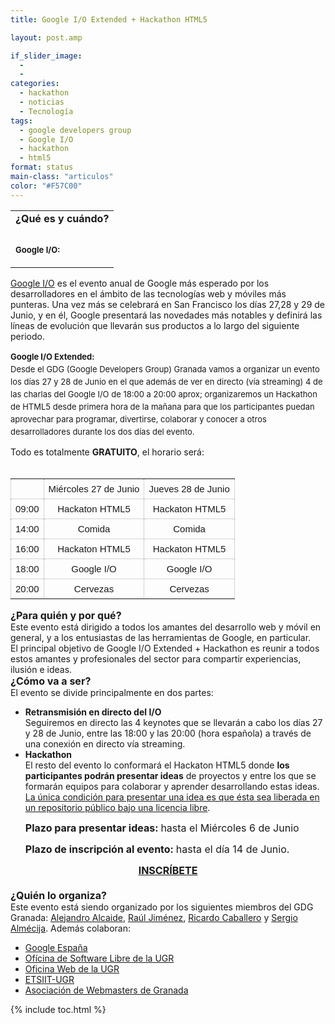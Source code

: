 ```yaml
---
title: Google I/O Extended + Hackathon HTML5

layout: post.amp

if_slider_image:
  -
  -
categories:
  - hackathon
  - noticias
  - Tecnología
tags:
  - google developers group
  - Google I/O
  - hackathon
  - html5
format: status
main-class: "articulos"
color: "#F57C00"
---
```

<div id="sites-canvas-main" class="sites-canvas-main">
<div id="sites-canvas-main-content">
<table xmlns="http://www.w3.org/1999/xhtml" cellspacing="0" class="sites-layout-name-one-column sites-layout-hbox">
<tr>
<td class="sites-layout-tile sites-tile-name-content-1">
<div dir="ltr">
<div>
<b>
<div style="font-size:medium;text-align:left;display:block;margin-right:auto;margin-left:auto">
</div></b><b>
<div style="margin-right:auto;margin-left:auto">
</div></b><b>¿Qué es y cuándo?</b>
</div>
<p>
</p></div>
<div style="text-align:left;display:block;margin-right:auto;margin-left:auto">
<b><font size="2"><br /></font></b>
</div>
<div style="text-align:left;display:block;margin-right:auto;margin-left:auto">
<b><font size="2">Google I/O:</font></b>
</div>
<p>
</p></td></tr></table></div>
<div>
<a href="https://developers.google.com/events/io/">Google I/O</a> es el evento anual de Google más esperado por los desarrolladores en el ámbito de las tecnologías web y móviles más punteras. Una vez más se celebrará en San Francisco los días 27,28 y 29 de Junio, y en él, Google presentará las novedades más notables y definirá las líneas de evolución que llevarán sus productos a lo largo del siguiente periodo.
                    </div>
<div>
</div>
<div>
<b style="line-height:20px;font-size:medium">
<div style="margin-right:auto;margin-left:auto;text-align:center">
<a href="http://www.wired.com/images_blogs/gadgetlab/2011/05/google_io_f.jpg" imageanchor="1"><amp-img alt="Google I/O" border="0" height="212" src="http://www.wired.com/images_blogs/gadgetlab/2011/05/google_io_f.jpg" style="border-style:initial;border-color:initial" width="320" /></a>
</div>
</b><p>
</p></div>
<div>
</div>
<div>
<span style="line-height:20px">
<div style="font-weight:bold;margin-right:auto;margin-left:auto">
<b><font size="2">Google I/O Extended:</font></b>
</div>
<div style="margin-right:auto;margin-left:auto">
<font size="2">Desde el GDG (Google Developers Group) Granada vamos a organizar un evento los días 27 y 28 de Junio en el que además de ver en directo (vía streaming) 4 de las charlas del Google I/O de 18:00 a 20:00 aprox;&nbsp;organizaremos un Hackathon de HTML5 desde primera hora de la mañana para que los participantes puedan aprovechar para programar, divertirse,</font><span style="font-size:small">&nbsp;colaborar y conocer a otros desarrolladores durante los dos días del evento.</span>
</div>
</span><p>
</p></div>
<div>
</div>
<div>
                              Todo es totalmente <b>GRATUITO</b>, el horario será:<br /><!--ad-->
</div>
<div>
</div>
<div>
<b style="font-family:Times New Roman;line-height:normal;text-align:-webkit-auto;font-size:medium"><br />
<table style="text-align:center;border-top-style:none;border-right-style:none;border-bottom-style:none;border-left-style:none;border-width:initial;border-color:initial;border-collapse:collapse">
<tr style="height:0px">
<td style="border-top-width:1px;border-right-width:1px;border-bottom-width:1px;border-left-width:1px;border-top-style:dotted;border-right-style:dotted;border-bottom-style:dotted;border-left-style:dotted;border-top-color:rgb(170,170,170);border-right-color:rgb(170,170,170);border-bottom-color:rgb(170,170,170);border-left-color:rgb(170,170,170);padding-top:7px;padding-right:7px;padding-bottom:7px;padding-left:7px">
</td>
<td style="border-top-width:1px;border-right-width:1px;border-bottom-width:1px;border-left-width:1px;border-top-style:dotted;border-right-style:dotted;border-bottom-style:dotted;border-left-style:dotted;border-top-color:rgb(170,170,170);border-right-color:rgb(170,170,170);border-bottom-color:rgb(170,170,170);border-left-color:rgb(170,170,170);padding-top:7px;padding-right:7px;padding-bottom:7px;padding-left:7px">
<p dir="ltr" style="text-align:center;margin-top:0pt;margin-bottom:0pt">
<span style="font-size:15px;font-family:Arial;background-color:transparent;vertical-align:baseline;white-space:pre-wrap">Miércoles 27 de Junio</span>
</p>
</td>
<td style="border-top-width:1px;border-right-width:1px;border-bottom-width:1px;border-left-width:1px;border-top-style:dotted;border-right-style:dotted;border-bottom-style:dotted;border-left-style:dotted;border-top-color:rgb(170,170,170);border-right-color:rgb(170,170,170);border-bottom-color:rgb(170,170,170);border-left-color:rgb(170,170,170);padding-top:7px;padding-right:7px;padding-bottom:7px;padding-left:7px">
<p dir="ltr" style="text-align:center;margin-top:0pt;margin-bottom:0pt">
<span style="font-size:15px;font-family:Arial;background-color:transparent;vertical-align:baseline;white-space:pre-wrap">Jueves 28 de Junio</span>
</p>
</td>
</tr>
<tr style="height:0px">
<td style="border-top-width:1px;border-right-width:1px;border-bottom-width:1px;border-left-width:1px;border-top-style:dotted;border-right-style:dotted;border-bottom-style:dotted;border-left-style:dotted;border-top-color:rgb(170,170,170);border-right-color:rgb(170,170,170);border-bottom-color:rgb(170,170,170);border-left-color:rgb(170,170,170);padding-top:7px;padding-right:7px;padding-bottom:7px;padding-left:7px">
<p dir="ltr" style="text-align:center;margin-top:0pt;margin-bottom:0pt">
<span style="font-size:15px;font-family:Arial;background-color:transparent;vertical-align:baseline;white-space:pre-wrap">09:00</span>
</p>
</td>
<td style="border-top-width:1px;border-right-width:1px;border-bottom-width:1px;border-left-width:1px;border-top-style:dotted;border-right-style:dotted;border-bottom-style:dotted;border-left-style:dotted;border-top-color:rgb(170,170,170);border-right-color:rgb(170,170,170);border-bottom-color:rgb(170,170,170);border-left-color:rgb(170,170,170);padding-top:7px;padding-right:7px;padding-bottom:7px;padding-left:7px">
<p dir="ltr" style="text-align:center;margin-top:0pt;margin-bottom:0pt">
<span style="font-size:15px;font-family:Arial;background-color:transparent;vertical-align:baseline;white-space:pre-wrap">Hackaton HTML5</span>
</p>
</td>
<td style="border-top-width:1px;border-right-width:1px;border-bottom-width:1px;border-left-width:1px;border-top-style:dotted;border-right-style:dotted;border-bottom-style:dotted;border-left-style:dotted;border-top-color:rgb(170,170,170);border-right-color:rgb(170,170,170);border-bottom-color:rgb(170,170,170);border-left-color:rgb(170,170,170);padding-top:7px;padding-right:7px;padding-bottom:7px;padding-left:7px">
<p dir="ltr" style="text-align:center;margin-top:0pt;margin-bottom:0pt">
<span style="font-size:15px;font-family:Arial;background-color:transparent;vertical-align:baseline;white-space:pre-wrap">Hackaton HTML5</span>
</p>
</td>
</tr>
<tr style="height:0px">
<td style="border-top-width:1px;border-right-width:1px;border-bottom-width:1px;border-left-width:1px;border-top-style:dotted;border-right-style:dotted;border-bottom-style:dotted;border-left-style:dotted;border-top-color:rgb(170,170,170);border-right-color:rgb(170,170,170);border-bottom-color:rgb(170,170,170);border-left-color:rgb(170,170,170);padding-top:7px;padding-right:7px;padding-bottom:7px;padding-left:7px">
<p dir="ltr" style="text-align:center;margin-top:0pt;margin-bottom:0pt">
<span style="font-size:15px;font-family:Arial;background-color:transparent;vertical-align:baseline;white-space:pre-wrap">14:00</span>
</p>
</td>
<td style="border-top-width:1px;border-right-width:1px;border-bottom-width:1px;border-left-width:1px;border-top-style:dotted;border-right-style:dotted;border-bottom-style:dotted;border-left-style:dotted;border-top-color:rgb(170,170,170);border-right-color:rgb(170,170,170);border-bottom-color:rgb(170,170,170);border-left-color:rgb(170,170,170);padding-top:7px;padding-right:7px;padding-bottom:7px;padding-left:7px">
<p dir="ltr" style="text-align:center;margin-top:0pt;margin-bottom:0pt">
<span style="font-size:15px;font-family:Arial;background-color:transparent;vertical-align:baseline;white-space:pre-wrap">Comida</span>
</p>
</td>
<td style="border-top-width:1px;border-right-width:1px;border-bottom-width:1px;border-left-width:1px;border-top-style:dotted;border-right-style:dotted;border-bottom-style:dotted;border-left-style:dotted;border-top-color:rgb(170,170,170);border-right-color:rgb(170,170,170);border-bottom-color:rgb(170,170,170);border-left-color:rgb(170,170,170);padding-top:7px;padding-right:7px;padding-bottom:7px;padding-left:7px">
<p dir="ltr" style="text-align:center;margin-top:0pt;margin-bottom:0pt">
<span style="font-size:15px;font-family:Arial;background-color:transparent;vertical-align:baseline;white-space:pre-wrap">Comida</span>
</p>
</td>
</tr>
<tr style="height:0px">
<td style="border-top-width:1px;border-right-width:1px;border-bottom-width:1px;border-left-width:1px;border-top-style:dotted;border-right-style:dotted;border-bottom-style:dotted;border-left-style:dotted;border-top-color:rgb(170,170,170);border-right-color:rgb(170,170,170);border-bottom-color:rgb(170,170,170);border-left-color:rgb(170,170,170);padding-top:7px;padding-right:7px;padding-bottom:7px;padding-left:7px">
<p dir="ltr" style="text-align:center;margin-top:0pt;margin-bottom:0pt">
<span style="font-size:15px;font-family:Arial;background-color:transparent;vertical-align:baseline;white-space:pre-wrap">16:00</span>
</p>
</td>
<td style="border-top-width:1px;border-right-width:1px;border-bottom-width:1px;border-left-width:1px;border-top-style:dotted;border-right-style:dotted;border-bottom-style:dotted;border-left-style:dotted;border-top-color:rgb(170,170,170);border-right-color:rgb(170,170,170);border-bottom-color:rgb(170,170,170);border-left-color:rgb(170,170,170);padding-top:7px;padding-right:7px;padding-bottom:7px;padding-left:7px">
<p dir="ltr" style="text-align:center;margin-top:0pt;margin-bottom:0pt">
<span style="font-size:15px;font-family:Arial;background-color:transparent;vertical-align:baseline;white-space:pre-wrap">Hackaton HTML5</span>
</p>
</td>
<td style="border-top-width:1px;border-right-width:1px;border-bottom-width:1px;border-left-width:1px;border-top-style:dotted;border-right-style:dotted;border-bottom-style:dotted;border-left-style:dotted;border-top-color:rgb(170,170,170);border-right-color:rgb(170,170,170);border-bottom-color:rgb(170,170,170);border-left-color:rgb(170,170,170);padding-top:7px;padding-right:7px;padding-bottom:7px;padding-left:7px">
<p dir="ltr" style="text-align:center;margin-top:0pt;margin-bottom:0pt">
<span style="font-size:15px;font-family:Arial;background-color:transparent;vertical-align:baseline;white-space:pre-wrap">Hackaton HTML5</span>
</p>
</td>
</tr>
<tr style="height:0px">
<td style="border-top-width:1px;border-right-width:1px;border-bottom-width:1px;border-left-width:1px;border-top-style:dotted;border-right-style:dotted;border-bottom-style:dotted;border-left-style:dotted;border-top-color:rgb(170,170,170);border-right-color:rgb(170,170,170);border-bottom-color:rgb(170,170,170);border-left-color:rgb(170,170,170);padding-top:7px;padding-right:7px;padding-bottom:7px;padding-left:7px">
<p dir="ltr" style="text-align:center;margin-top:0pt;margin-bottom:0pt">
<span style="font-size:15px;font-family:Arial;background-color:transparent;vertical-align:baseline;white-space:pre-wrap">18:00</span>
</p>
</td>
<td style="border-top-width:1px;border-right-width:1px;border-bottom-width:1px;border-left-width:1px;border-top-style:dotted;border-right-style:dotted;border-bottom-style:dotted;border-left-style:dotted;border-top-color:rgb(170,170,170);border-right-color:rgb(170,170,170);border-bottom-color:rgb(170,170,170);border-left-color:rgb(170,170,170);padding-top:7px;padding-right:7px;padding-bottom:7px;padding-left:7px">
<p dir="ltr" style="text-align:center;margin-top:0pt;margin-bottom:0pt">
<span style="font-size:15px;font-family:Arial;background-color:transparent;vertical-align:baseline;white-space:pre-wrap">Google I/O</span>
</p>
</td>
<td style="border-top-width:1px;border-right-width:1px;border-bottom-width:1px;border-left-width:1px;border-top-style:dotted;border-right-style:dotted;border-bottom-style:dotted;border-left-style:dotted;border-top-color:rgb(170,170,170);border-right-color:rgb(170,170,170);border-bottom-color:rgb(170,170,170);border-left-color:rgb(170,170,170);padding-top:7px;padding-right:7px;padding-bottom:7px;padding-left:7px">
<p dir="ltr" style="text-align:center;margin-top:0pt;margin-bottom:0pt">
<span style="font-size:15px;font-family:Arial;background-color:transparent;vertical-align:baseline;white-space:pre-wrap">Google I/O</span>
</p>
</td>
</tr>
<tr style="height:0px">
<td style="border-top-width:1px;border-right-width:1px;border-bottom-width:1px;border-left-width:1px;border-top-style:dotted;border-right-style:dotted;border-bottom-style:dotted;border-left-style:dotted;border-top-color:rgb(170,170,170);border-right-color:rgb(170,170,170);border-bottom-color:rgb(170,170,170);border-left-color:rgb(170,170,170);padding-top:7px;padding-right:7px;padding-bottom:7px;padding-left:7px">
<p dir="ltr" style="text-align:center;margin-top:0pt;margin-bottom:0pt">
<span style="font-size:15px;font-family:Arial;background-color:transparent;vertical-align:baseline;white-space:pre-wrap">20:00</span>
</p>
</td>
<td style="border-top-width:1px;border-right-width:1px;border-bottom-width:1px;border-left-width:1px;border-top-style:dotted;border-right-style:dotted;border-bottom-style:dotted;border-left-style:dotted;border-top-color:rgb(170,170,170);border-right-color:rgb(170,170,170);border-bottom-color:rgb(170,170,170);border-left-color:rgb(170,170,170);padding-top:7px;padding-right:7px;padding-bottom:7px;padding-left:7px">
<p dir="ltr" style="text-align:center;margin-top:0pt;margin-bottom:0pt">
<span style="font-size:15px;font-family:Arial;background-color:transparent;vertical-align:baseline;white-space:pre-wrap">Cervezas</span>
</p>
</td>
<td style="border-top-width:1px;border-right-width:1px;border-bottom-width:1px;border-left-width:1px;border-top-style:dotted;border-right-style:dotted;border-bottom-style:dotted;border-left-style:dotted;border-top-color:rgb(170,170,170);border-right-color:rgb(170,170,170);border-bottom-color:rgb(170,170,170);border-left-color:rgb(170,170,170);padding-top:7px;padding-right:7px;padding-bottom:7px;padding-left:7px">
<p dir="ltr" style="text-align:center;margin-top:0pt;margin-bottom:0pt">
<span style="font-size:15px;font-family:Arial;background-color:transparent;vertical-align:baseline;white-space:pre-wrap">Cervezas</span>
</p>
</td>
</tr>
</table>
</b><p>
</p></div>
<div>
</div>
<div>
<font size="3"><b>¿Para quién y por qué?</b></font>
</div>
<div>
</div>
<div>
                                  Este evento está dirigido a todos los amantes del desarrollo web y móvil en general, y a los entusiastas de las herramientas de Google, en particular.
                                </div>
<div>
</div>
<div>
                                  El principal objetivo de Google I/O Extended + Hackathon es reunir a todos estos amantes y profesionales del sector para compartir experiencias, ilusión e ideas.
                                </div>
<div>
</div>
<div>
<font size="3"><b>¿Cómo va a ser?</b></font>
</div>
<div>
</div>
<div>
                                  El evento se divide principalmente en dos partes:
                                </div>
<div>
<ul>
<li>
<b>Retransmisión en directo del I/O</b> <div>
                                        Seguiremos en directo las 4 keynotes que se llevarán a cabo los días 27 y 28 de Junio, entre las 18:00 y las 20:00 (hora española) a través de una conexión en directo vía streaming.
                                      </div>
<div>
</div>
</li>
<li>
<b>Hackathon</b> <div>
                                        El resto del evento lo conformará el Hackaton HTML5 donde <b>los participantes podrán presentar ideas</b> de proyectos y entre los que se formarán equipos para colaborar y aprender desarrollando estas ideas. <u>La única condición para presentar una idea es que ésta sea liberada en un repositorio público bajo una licencia libre</u>. 
<p>
<font size="3" style="background-color:rgb(255,255,255)"><span style="font-weight:bold">Plazo para presentar ideas:</span><b>&nbsp;</b>hasta el Miércoles 6 de Junio</font></p></div>
<div>
<font size="3" style="background-color:rgb(255,255,255)"><b>Plazo de inscripción&nbsp;al evento:&nbsp;</b>hasta el día 14 de Junio.</font>
</div></li> </ul> </div>
<div>
<div style="text-align:center">
<font color="#0000ff" size="3"><b><a href="https://docs.google.com/spreadsheet/viewform?formkey=dDZmRm1OU2h3ZWswQjJUZzR6LW90c0E6MQ">INSCRÍBETE</a></b></font>
</div>
<div>
<font size="3"><b><br /></b></font>
</div>
<div>
<font size="3"><b>¿Quién lo organiza?</b></font>
</div>
<div>
</div>
<div>
                                              Este evento está siendo organizado por los siguientes miembros del GDG Granada:&nbsp;<a href="http://es.linkedin.com/in/algui91">Alejandro Alcaide</a>,&nbsp;<a href="http://es.linkedin.com/in/jimenezortegaraul">Raúl Jiménez</a>,&nbsp;<a href="http://es.linkedin.com/in/rcabamo">Ricardo Caballero</a>&nbsp;y&nbsp;<a href="http://es.linkedin.com/in/almecija/en">Sergio Almécija</a>.&nbsp;Además colaboran:
                                            </div>
<div>
<ul>
<li>
<a href="https://plus.google.com/115920203808848871228/posts">Google España</a>
</li>
<li>
<a href="http://osl.ugr.es">Ofícina de Software Libre de la UGR</a>
</li>
<li>
<a href="http://ofiweb.ugr.es">Oficina Web de la UGR</a>
</li>
<li>
<a href="http://etsiit.ugr.es">ETSIIT-UGR</a>
</li>
<li>
<a href="http://www.webmastergranada.es/">Asociación de Webmasters de Granada</a>
</li>
</ul>
</div>
</div>
<div>
</div></div>
<div id="sites-canvas-bottom-panel">
<a xmlns="http://www.w3.org/1999/xhtml" name="page-comments"></a>
<div xmlns="http://www.w3.org/1999/xhtml" id="COMP_page-comments" style="display:none;" class="sites-canvas-bottom-no-items">
<div id="sites-comment-wrapper" class="sites-canvas-bottom-panel-wrapper">
<div>
<h3 id="sites-comment-header">
<strong>Comentarios</strong><br />
</h3>
</div>
<div id="sites-comment-inner" class="sites-comment-inner">
<div jotid="comments" class="sites-comments">
<div id="_wuid_" jotid="template" class="sites-comment" style="display:none">
<div>
<strong>_displayNameOrEmail_</strong> &#8211; _time_ &#8211; <a href="javascript:;" onclick="JOT_postEvent('removeComment', this, {wuid:'_wuid_'});">Eliminar</a>
</div>
<p dir="_dir_">
                                                        _text_
                                                      </p>
</div>
</div>
</div>
</div>
</div>
</div>



{% include toc.html %}
